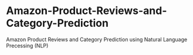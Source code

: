 # Amazon-Product-Reviews-and-Category-Prediction
Amazon Product Reviews and Category Prediction using Natural Language Precessing (NLP)
